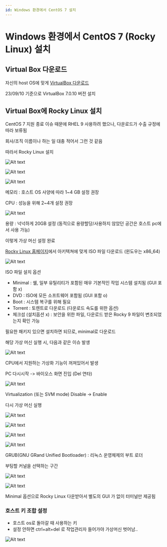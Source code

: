 ```yaml
---
id: Windows 환경에서 CentOS 7 설치
---
```


# Windows 환경에서 CentOS 7 (Rocky Linux) 설치

## Virtual Box 다운로드

자신의 host OS에 맞게 [VirtualBox 다운로드](https://www.virtualbox.org/wiki/Downloads)

23/09/10 기준으로 VirtualBox 7.0.10 버전 설치

## Virtual Box에 Rocky Linux 설치

CentOS 7 지원 종료 이슈 때문에 RHEL 9 사용하려 했으나, 다운로드가 수출 규정에 따라 보류됨

회사/조직 이름이나 하는 일 대충 적어서 그런 것 같음

따라서 Rocky Linux 설치

![Alt text](./img/image-32.png)

![Alt text](./img/image-33.png)

![Alt text](./img/image-34.png)

메모리 : 호스트 OS 사양에 따라 1~4 GB 설정 권장

CPU : 성능을 위해 2~4개 설정 권장

![Alt text](./img/image-35.png)

용량 : 넉넉하게 20GB 설정 (동적으로 용량할당/사용하지 않았던 공간은 호스트 pc에서 사용 가능)

이렇게 가상 머신 설정 완료

[Rocky Linux 홈페이지](https://rockylinux.org/ko/download)에서 아키텍쳐에 맞게 ISO 파일 다운로드 (윈도우는 x86_64)

![Alt text](./img/image-31.png)

ISO 파일 설치 옵션
- Minimal : 쉘, 일부 유틸리티가 포함된 매우 기본적인 작업 시스템 설치됨 (GUI 포함 x)
- DVD : ISO에 모든 소프트웨어 포함됨 (GUI 포함 o)
- Boot : 시스템 복구를 위해 필요
- Torrent : 토렌트로 다운로드 (다운로드 속도를 위한 옵션)
- 체크섬 (설치옵션 x) : 보안을 위한 파일, 다운로드 받은 Rocky 9 파일이 변조되었는지 확인 가능

필요한 패키지 있으면 설치하면 되므로, minimal로 다운로드

해당 가상 머신 실행 시, 다음과 같은 이슈 발생

![Alt text](./img/image-36.png)

CPU에서 지원하는 가상화 기능이 꺼져있어서 발생

PC 다시시작 -> 바이오스 화면 진입 (Del 연타)

![Alt text](./img/image-37.png)

Virtualization (또는 SVM mode) Disable -> Enable

다시 가상 머신 실행

![Alt text](./img/image-38.png)

![Alt text](./img/image-39.png)

![Alt text](./img/image-40.png)

![Alt text](./img/image-41.png)

GRUB(GNU GRand Unified Bootloader) : 리눅스 운영체제의 부트 로더

부팅할 커널을 선택하는 구간

![Alt text](./img/image-42.png)

![Alt text](./img/image-43.png)

Minimal 옵션으로 Rocky Linux 다운받아서 별도의 GUI 가 없이 터미널만 제공됨

### 호스트 키 조합 설정

- 호스트 os로 돌아갈 때 사용하는 키
- 설정 안하면 ctrl+alt+del 로 작업관리자 들어가야 가상머신 벗어남..

![Alt text](./img/image-44.png)
